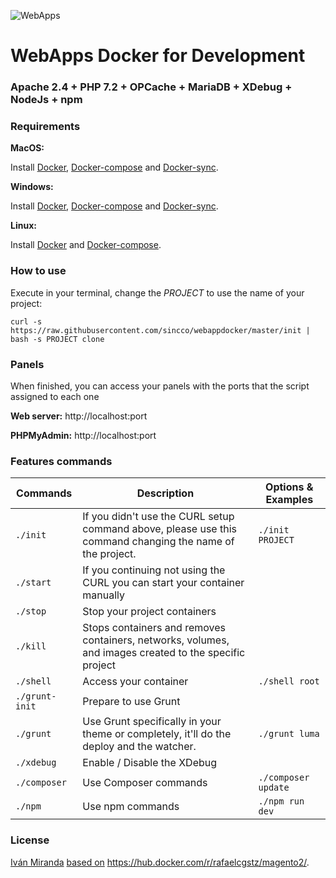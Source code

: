 ![WebApps](https://developers.google.com/web/progressive-web-apps/images/pwa-fast_720.png)

#  WebApps Docker for Development

### Apache 2.4 + PHP 7.2 + OPCache + MariaDB + XDebug + NodeJs + npm

### Requirements

**MacOS:**

Install [Docker](https://docs.docker.com/docker-for-mac/install/), [Docker-compose](https://docs.docker.com/compose/install/#install-compose) and [Docker-sync](https://github.com/EugenMayer/docker-sync/wiki/docker-sync-on-OSX).

**Windows:**

Install [Docker](https://docs.docker.com/docker-for-windows/install/), [Docker-compose](https://docs.docker.com/compose/install/#install-compose) and [Docker-sync](https://github.com/EugenMayer/docker-sync/wiki/docker-sync-on-Windows).

**Linux:**

Install [Docker](https://docs.docker.com/engine/installation/linux/docker-ce/ubuntu/) and [Docker-compose](https://docs.docker.com/compose/install/#install-compose).

### How to use

Execute in your terminal, change the *PROJECT* to use the name of your project:

```
curl -s https://raw.githubusercontent.com/sincco/webappdocker/master/init | bash -s PROJECT clone
```

### Panels

When finished, you can access your panels with the ports that the script assigned to each one

**Web server:** http://localhost:port

**PHPMyAdmin:** http://localhost:port

### Features commands

| Commands  | Description  | Options & Examples |
|---|---|---|
| `./init`  | If you didn't use the CURL setup command above, please use this command changing the name of the project.  | `./init PROJECT` |
| `./start`  | If you continuing not using the CURL you can start your container manually  | |
| `./stop`  | Stop your project containers  | |
| `./kill`  | Stops containers and removes containers, networks, volumes, and images created to the specific project  | |
| `./shell`  | Access your container  | `./shell root` | |
| `./grunt-init`  | Prepare to use Grunt  | |
| `./grunt`  | Use Grunt specifically in your theme or completely, it'll do the deploy and the watcher.  | `./grunt luma` |
| `./xdebug`  |  Enable / Disable the XDebug | |
| `./composer`  |  Use Composer commands | `./composer update` |
| `./npm`  |  Use npm commands | `./npm run dev` |

### License

[Iván Miranda](https://ivanmiranda.me) [based on](https://hub.docker.com/r/rafaelcgstz/magento2/) https://hub.docker.com/r/rafaelcgstz/magento2/.
